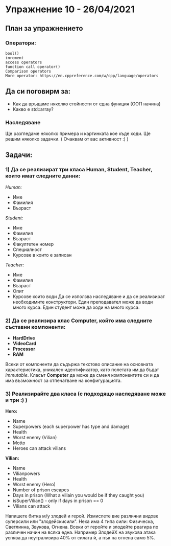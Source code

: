 # Упражнение 10 - 26/04/2021
## План за упражнението
### Оператори:
	bool()
	inrement
	access operators
	function call operator()
	Comparison operators
	More operator: https://en.cppreference.com/w/cpp/language/operators
## Да си поговирм за:
* Как да връщаме няколко стойности от една функция (ООП начина)
* Какво е std::array?
	
### Наследяване
Ще разгледаме няколко примера и картинката кое къде ходи.
Ще решим няколко задачки. ( Очаквам от вас активност :) )

## Задачи:
### 1) Да се реализират три класа __Human__, __Student__, __Teacher__, които имат следните данни:

_Human:_
* Име
* Фамилия
* Възраст

_Student:_
* Име
* Фамилия
* Възраст
* Факултетен номер
* Специалност
* Курсове в които е записан

_Teacher:_
* Име
* Фамилия
* Възраст
* Опит
* Курсове които води
Да се използва наследяване и да се реализират необходимите конструктори.
Един преподавател може да води много курса. Един студент може да ходи на много курса.
### 2) Да се реализира клас __Computer__, който има следните съставни компоненти:  
- __HardDrive__
- __VideoCard__
- __Processor__
- __RAM__

Всеки от компоненти да съдържа текстово описание на основната характеристика, уникален идентификатор, като полетата им да бъдат _immutable_.
Класът __Computer__ да може да сменя компонентите си и да има възможност за отпечатване на конфигурацията.

### 3) Реализирайте два класа (с подходящо наследяване може и три :) )
__Hero:__
* Name
* Superpowers (each superpower has type and damage)
* Health
* Worst enemy (Vilian)
* Мotto
* Heroes can attack vilians

__Vilian:__
* Name
* Vilianpowers
* Health
* Worst enemy (Hero)
* Number of prison escapes
* Days in prison (What a villain you would be if they caught you)
* isSuperVilian() - only if days in prison == 0
* Vilians can attack

Напишете битка м/у злодей и герой. Измислете вие различни видове суперсили или "злодейскисили". Нека има 4 типа сили: Физическа, Светлинна, Звукова, Огнена. Всеки от геройте и злодейте реагира по различен начин на всяка една. Например ЗлодейХ на звукова атака успява да неутрализира 40% от силата ѝ, а пък на огнена само 5%.
